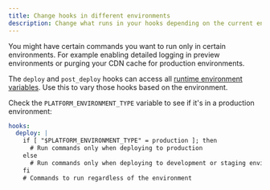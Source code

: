 ```yaml
---
title: Change hooks in different environments
description: Change what runs in your hooks depending on the current environment type.
---
```


You might have certain commands you want to run only in certain environments.
For example enabling detailed logging in preview environments
or purging your CDN cache for production environments.

The `deploy` and `post_deploy` hooks can access all [runtime environment variables](/development/variables/use-variables.md#use-provided-variables).
Use this to vary those hooks based on the environment.

Check the `PLATFORM_ENVIRONMENT_TYPE` variable to see if it's in a production environment:

```yaml {configFile="app"}
hooks:
  deploy: |
    if [ "$PLATFORM_ENVIRONMENT_TYPE" = production ]; then
      # Run commands only when deploying to production
    else
      # Run commands only when deploying to development or staging environments
    fi
    # Commands to run regardless of the environment
```
